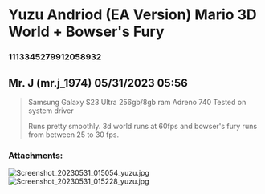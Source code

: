 # Yuzu Andriod (EA Version) Mario 3D World + Bowser's Fury
### 1113345279912058932
## Mr. J (mr.j_1974) 05/31/2023 05:56 

> Samsung Galaxy S23 Ultra
> 256gb/8gb ram
> Adreno 740
> Tested on system driver
> 
> Runs pretty smoothly. 3d world runs at 60fps and bowser's fury runs from between 25 to 30 fps.
### Attachments: 
![Screenshot_20230531_015054_yuzu.jpg](https://yuzudiscordbackup.s3.us-west-2.amazonaws.com/files-media/1113345279912058932_Screenshot_20230531_015054_yuzu.jpg)
![Screenshot_20230531_015228_yuzu.jpg](https://yuzudiscordbackup.s3.us-west-2.amazonaws.com/files-media/1113345279912058932_Screenshot_20230531_015228_yuzu.jpg)

